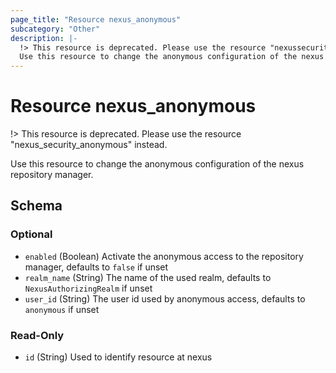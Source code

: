 ```yaml
---
page_title: "Resource nexus_anonymous"
subcategory: "Other"
description: |-
  !> This resource is deprecated. Please use the resource "nexussecurityanonymous" instead.
  Use this resource to change the anonymous configuration of the nexus repository manager.
---
```

# Resource nexus_anonymous
!> This resource is deprecated. Please use the resource "nexus_security_anonymous" instead.

Use this resource to change the anonymous configuration of the nexus repository manager.

<!-- schema generated by tfplugindocs -->
## Schema

### Optional

- `enabled` (Boolean) Activate the anonymous access to the repository manager, defaults to `false`  if unset
- `realm_name` (String) The name of the used realm, defaults to `NexusAuthorizingRealm`  if unset
- `user_id` (String) The user id used by anonymous access, defaults to `anonymous` if unset

### Read-Only

- `id` (String) Used to identify resource at nexus
